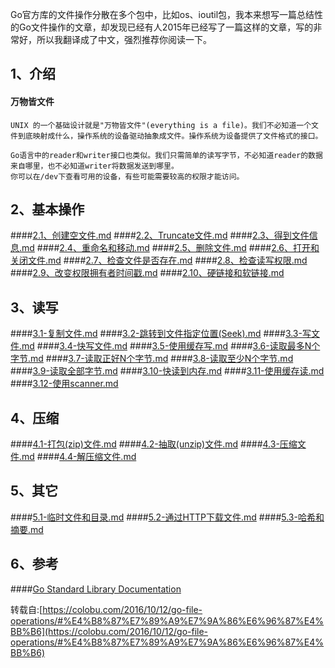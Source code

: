 Go官方库的文件操作分散在多个包中，比如os、ioutil包，我本来想写一篇总结性的Go文件操作的文章，却发现已经有人2015年已经写了一篇这样的文章，写的非常好，所以我翻译成了中文，强烈推荐你阅读一下。

## 1、介绍
#### 万物皆文件
    UNIX 的一个基础设计就是"万物皆文件"(everything is a file)。我们不必知道一个文件到底映射成什么，操作系统的设备驱动抽象成文件。操作系统为设备提供了文件格式的接口。
    
    Go语言中的reader和writer接口也类似。我们只需简单的读写字节，不必知道reader的数据来自哪里，也不必知道writer将数据发送到哪里。
    你可以在/dev下查看可用的设备，有些可能需要较高的权限才能访问。
## 2、基本操作
####[2.1、创建空文件.md](2.1-创建空文件.md)
####[2.2、Truncate文件.md](2.2-Truncate文件.md)
####[2.3、得到文件信息.md](2.3-得到文件信息.md)
####[2.4、重命名和移动.md](2.4-重命名和移动.md)
####[2.5、删除文件.md](2.5-删除文件.md)
####[2.6、打开和关闭文件.md](2.6-打开和关闭文件.md)
####[2.7、检查文件是否存在.md](2.7-检查文件是否存在.md)
####[2.8、检查读写权限.md](2.8-检查读写权限.md)
####[2.9、改变权限拥有者时间戳.md](2.9-改变权限拥有者时间戳.md)
####[2.10、硬链接和软链接.md](2.10-硬链接和软链接.md)
## 3、读写
####[3.1-复制文件.md](3.1-复制文件.md)
####[3.2-跳转到文件指定位置(Seek).md](3.2-跳转到文件指定位置(Seek).md)
####[3.3-写文件.md](3.3-写文件.md)
####[3.4-快写文件.md](3.4-快写文件.md)
####[3.5-使用缓存写.md](3.5-使用缓存写.md)
####[3.6-读取最多N个字节.md](3.6-读取最多N个字节.md)
####[3.7-读取正好N个字节.md](3.7-读取正好N个字节.md)
####[3.8-读取至少N个字节.md](3.8-读取至少N个字节.md)
####[3.9-读取全部字节.md](3.9-读取全部字节.md)
####[3.10-快读到内存.md](3.10-快读到内存.md)
####[3.11-使用缓存读.md](3.11-使用缓存读.md)
####[3.12-使用scanner.md](3.12-使用scanner.md)
## 4、压缩
####[4.1-打包(zip)文件.md](4.1-打包(zip)文件.md)
####[4.2-抽取(unzip)文件.md](4.2-抽取(unzip)文件.md)
####[4.3-压缩文件.md](4.3-压缩文件.md)
####[4.4-解压缩文件.md](4.4-解压缩文件.md)
## 5、其它
####[5.1-临时文件和目录.md](5.1-临时文件和目录.md)
####[5.2-通过HTTP下载文件.md](5.2-通过HTTP下载文件.md)
####[5.3-哈希和摘要.md](5.3-哈希和摘要.md)
## 6、参考
####[Go Standard Library Documentation](https://golang.org/pkg/)

转载自:[https://colobu.com/2016/10/12/go-file-operations/#%E4%B8%87%E7%89%A9%E7%9A%86%E6%96%87%E4%BB%B6](https://colobu.com/2016/10/12/go-file-operations/#%E4%B8%87%E7%89%A9%E7%9A%86%E6%96%87%E4%BB%B6)
